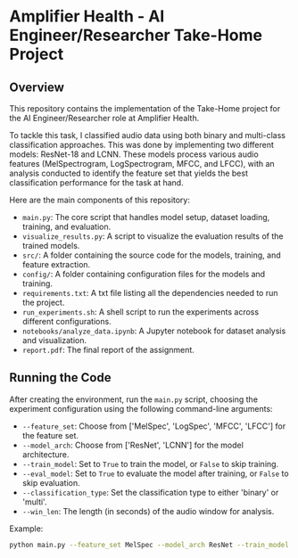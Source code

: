 # Amplifier Health - AI Engineer/Researcher Take-Home Project

## Overview
This repository contains the implementation of the Take-Home project for the AI Engineer/Researcher role at Amplifier Health.

To tackle this task, I classified audio data using both binary and multi-class classification approaches.
This was done by implementing two different models: ResNet-18 and LCNN.
These models process various audio features (MelSpectrogram, LogSpectrogram, MFCC, and LFCC), with an analysis conducted to identify the feature set that yields the best classification performance for the task at hand.

Here are the main components of this repository:

- `main.py`: The core script that handles model setup, dataset loading, training, and evaluation.
- `visualize_results.py`: A script to visualize the evaluation results of the trained models.
- `src/`: A folder containing the source code for the models, training, and feature extraction.
- `config/`: A folder containing configuration files for the models and training.
- `requirements.txt`: A txt file listing all the dependencies needed to run the project.
- `run_experiments.sh`: A shell script to run the experiments across different configurations.
- `notebooks/analyze_data.ipynb`: A Jupyter notebook for dataset analysis and visualization.
- `report.pdf`: The final report of the assignment.

## Running the Code

After creating the environment, run the `main.py` script, choosing the experiment configuration using the following command-line arguments:

- `--feature_set`: Choose from ['MelSpec', 'LogSpec', 'MFCC', 'LFCC'] for the feature set.
- `--model_arch`: Choose from ['ResNet', 'LCNN'] for the model architecture.
- `--train_model`: Set to `True` to train the model, or `False` to skip training.
- `--eval_model`: Set to `True` to evaluate the model after training, or `False` to skip evaluation.
- `--classification_type`: Set the classification type to either 'binary' or 'multi'.
- `--win_len`: The length (in seconds) of the audio window for analysis.

Example:

```bash
python main.py --feature_set MelSpec --model_arch ResNet --train_model True --eval_model True --classification_type binary --win_len 5.0
```
